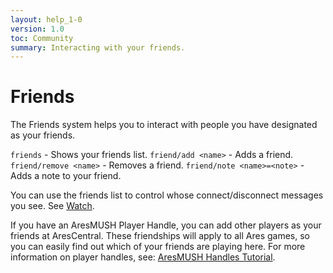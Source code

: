 ```yaml
---
layout: help_1-0
version: 1.0
toc: Community
summary: Interacting with your friends.
---
```

# Friends

The Friends system helps you to interact with people you have designated as your friends.

`friends` - Shows your friends list.
`friend/add <name>` - Adds a friend.
`friend/remove <name>` - Removes a friend.
`friend/note <name>=<note>` - Adds a note to your friend.

You can use the friends list to control whose connect/disconnect messages you see.  See [Watch](/help/1-0/login/watch).

If you have an AresMUSH Player Handle, you can add other players as your friends at AresCentral.  These friendships will apply to all Ares games, so you can easily find out which of your friends are playing here.  For more information on player handles, see: [AresMUSH Handles Tutorial](http://aresmush.com/handles/).

